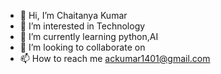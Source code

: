 - 👋 Hi, I’m Chaitanya Kumar
- 👀 I’m interested in Technology
- 🌱 I’m currently learning python,AI
- 💞️ I’m looking to collaborate on 
- 📫 How to reach me ackumar1401@gmail.com

<!---
ACkumar1401/ACkumar1401 is a ✨ special ✨ repository because its `README.md` (this file) appears on your GitHub profile.
You can click the Preview link to take a look at your changes.
--->
